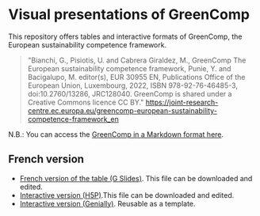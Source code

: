 # Visual presentations of GreenComp

This repository offers tables and interactive formats of GreenComp, the European sustainability competence framework.
> "Bianchi, G., Pisiotis, U. and Cabrera Giraldez, M., GreenComp The European sustainability competence framework, Punie, Y. and Bacigalupo, M. editor(s), EUR 30955 EN, Publications Office of the European Union, Luxembourg, 2022, ISBN 978-92-76-46485-3, doi:10.2760/13286, JRC128040. GreenComp is shared under a Creative Commons licence CC BY." https://joint-research-centre.ec.europa.eu/greencomp-european-sustainability-competence-framework_en

N.B.: You can access the [GreenComp in a Markdown format here](https://github.com/jourde/GreenComp-in-Markdown).

## French version
- [French version of the table (G Slides)](https://docs.google.com/presentation/d/1FnzkbXzbGbdo8nFgI_YuloWtE1xrs2DyC1loGKBVsAo/edit?usp=sharing). This file can be downloaded and edited.
- [Interactive version (H5P)](https://drive.google.com/drive/folders/1-JHcBKx-VXj4x9Am4RUry2GaJ3Qabk4G?usp=sharing).This file can be downloaded and edited.
- [Interactive version (Genially)](https://view.genially.com/63711b2f43923e0018e503d1/interactive-content-greencomp-fr). Reusable as a template.

